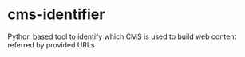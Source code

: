 # cms-identifier
Python based tool to identify which CMS is used to build web content referred by provided URLs 
